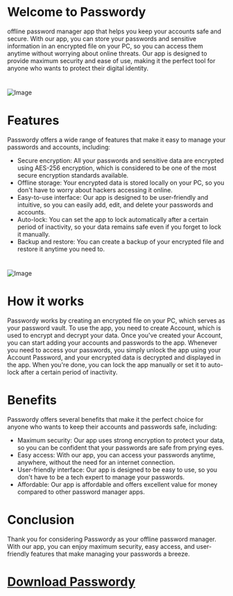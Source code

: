 # Welcome to Passwordy
offline password manager app that helps you keep your accounts safe and secure.
With our app, you can store your passwords and sensitive information in an encrypted file on your PC, so you can access them anytime without worrying about online threats.
Our app is designed to provide maximum security and ease of use, making it the perfect tool for anyone who wants to protect their digital identity.
# 
![Image](https://cdn.discordapp.com/attachments/1040957778195402755/1101905071773585529/Screenshot_2023-04-29_185337.png)

# Features

Passwordy offers a wide range of features that make it easy to manage your passwords and accounts, including:
* Secure encryption: All your passwords and sensitive data are encrypted using AES-256 encryption, which is considered to be one of the most secure encryption standards available.
* Offline storage: Your encrypted data is stored locally on your PC, so you don't have to worry about hackers accessing it online.
* Easy-to-use interface: Our app is designed to be user-friendly and intuitive, so you can easily add, edit, and delete your passwords and accounts.
* Auto-lock: You can set the app to lock automatically after a certain period of inactivity, so your data remains safe even if you forget to lock it manually.
* Backup and restore: You can create a backup of your encrypted file and restore it anytime you need to.
# 
![Image](https://cdn.discordapp.com/attachments/1040957778195402755/1101905072071385128/Screenshot_2023-04-29_191656.png)

# How it works
Passwordy works by creating an encrypted file on your PC, which serves as your password vault.
To use the app, you need to create Account, which is used to encrypt and decrypt your data.
Once you've created your Account, you can start adding your accounts and passwords to the app.
Whenever you need to access your passwords, you simply unlock the app using your Account Password, and your encrypted data is decrypted and displayed in the app.
When you're done, you can lock the app manually or set it to auto-lock after a certain period of inactivity.

# Benefits
Passwordy offers several benefits that make it the perfect choice for anyone who wants to keep their accounts and passwords safe, including:
* Maximum security: Our app uses strong encryption to protect your data, so you can be confident that your passwords are safe from prying eyes.
* Easy access: With our app, you can access your passwords anytime, anywhere, without the need for an internet connection.
* User-friendly interface: Our app is designed to be easy to use, so you don't have to be a tech expert to manage your passwords.
* Affordable: Our app is affordable and offers excellent value for money compared to other password manager apps.

# Conclusion
Thank you for considering Passwordy as your offline password manager.
With our app, you can enjoy maximum security, easy access, and user-friendly features that make managing your passwords a breeze.
# [Download Passwordy](https://github.com/SHETER0/Passwordy/archive/refs/heads/main.zip)
